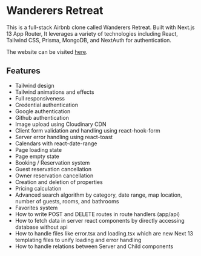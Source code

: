 # Wanderers Retreat

This is a full-stack Airbnb clone called Wanderers Retreat. Built with Next.js 13 App Router, It leverages a variety of technologies including React, Tailwind CSS, Prisma, MongoDB, and NextAuth for authentication. <br>

The website can be visited [here](https://wanderers-retreat.vercel.app/).

## Features

- Tailwind design
- Tailwind animations and effects
- Full responsiveness
- Credential authentication
- Google authentication
- Github authentication
- Image upload using Cloudinary CDN
- Client form validation and handling using react-hook-form
- Server error handling using react-toast
- Calendars with react-date-range
- Page loading state
- Page empty state
- Booking / Reservation system
- Guest reservation cancellation
- Owner reservation cancellation
- Creation and deletion of properties
- Pricing calculation
- Advanced search algorithm by category, date range, map location, number of guests, rooms, and bathrooms
- Favorites system
- How to write POST and DELETE routes in route handlers (app/api)
- How to fetch data in server react components by directly accessing database without api
- How to handle files like error.tsx and loading.tsx which are new Next 13 templating files to unify loading and error handling
- How to handle relations between Server and Child components
